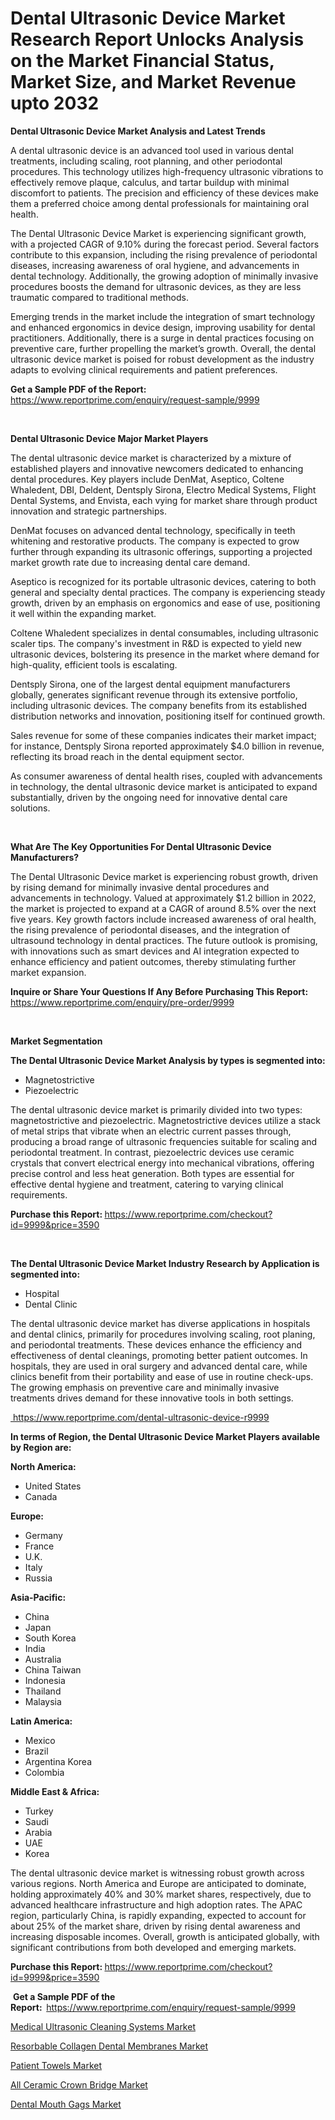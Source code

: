 <p><h1>Dental Ultrasonic Device Market Research Report Unlocks Analysis on the Market Financial Status, Market Size, and Market Revenue upto 2032</h1></p><p><strong>Dental Ultrasonic Device Market Analysis and Latest Trends</strong></p>
<p><p>A dental ultrasonic device is an advanced tool used in various dental treatments, including scaling, root planning, and other periodontal procedures. This technology utilizes high-frequency ultrasonic vibrations to effectively remove plaque, calculus, and tartar buildup with minimal discomfort to patients. The precision and efficiency of these devices make them a preferred choice among dental professionals for maintaining oral health.</p><p>The Dental Ultrasonic Device Market is experiencing significant growth, with a projected CAGR of 9.10% during the forecast period. Several factors contribute to this expansion, including the rising prevalence of periodontal diseases, increasing awareness of oral hygiene, and advancements in dental technology. Additionally, the growing adoption of minimally invasive procedures boosts the demand for ultrasonic devices, as they are less traumatic compared to traditional methods.</p><p>Emerging trends in the market include the integration of smart technology and enhanced ergonomics in device design, improving usability for dental practitioners. Additionally, there is a surge in dental practices focusing on preventive care, further propelling the market’s growth. Overall, the dental ultrasonic device market is poised for robust development as the industry adapts to evolving clinical requirements and patient preferences.</p></p>
<p><strong>Get a Sample PDF of the Report:&nbsp;</strong> <a href="https://www.reportprime.com/enquiry/request-sample/9999?utm_campaign=57&utm_medium=2&utm_source=Github&utm_content=ia&utm_term=20032025&utm_id=dental-ultrasonic-device">https://www.reportprime.com/enquiry/request-sample/9999</a></p>
<p>&nbsp;</p>
<p><strong>Dental Ultrasonic Device Major Market Players</strong></p>
<p><p>The dental ultrasonic device market is characterized by a mixture of established players and innovative newcomers dedicated to enhancing dental procedures. Key players include DenMat, Aseptico, Coltene Whaledent, DBI, Deldent, Dentsply Sirona, Electro Medical Systems, Flight Dental Systems, and Envista, each vying for market share through product innovation and strategic partnerships.</p><p>DenMat focuses on advanced dental technology, specifically in teeth whitening and restorative products. The company is expected to grow further through expanding its ultrasonic offerings, supporting a projected market growth rate due to increasing dental care demand.</p><p>Aseptico is recognized for its portable ultrasonic devices, catering to both general and specialty dental practices. The company is experiencing steady growth, driven by an emphasis on ergonomics and ease of use, positioning it well within the expanding market.</p><p>Coltene Whaledent specializes in dental consumables, including ultrasonic scaler tips. The company's investment in R&D is expected to yield new ultrasonic devices, bolstering its presence in the market where demand for high-quality, efficient tools is escalating.</p><p>Dentsply Sirona, one of the largest dental equipment manufacturers globally, generates significant revenue through its extensive portfolio, including ultrasonic devices. The company benefits from its established distribution networks and innovation, positioning itself for continued growth.</p><p>Sales revenue for some of these companies indicates their market impact; for instance, Dentsply Sirona reported approximately $4.0 billion in revenue, reflecting its broad reach in the dental equipment sector.</p><p>As consumer awareness of dental health rises, coupled with advancements in technology, the dental ultrasonic device market is anticipated to expand substantially, driven by the ongoing need for innovative dental care solutions.</p></p>
<p>&nbsp;</p>
<p><strong>What Are The Key Opportunities For Dental Ultrasonic Device Manufacturers?</strong></p>
<p><p>The Dental Ultrasonic Device market is experiencing robust growth, driven by rising demand for minimally invasive dental procedures and advancements in technology. Valued at approximately $1.2 billion in 2022, the market is projected to expand at a CAGR of around 8.5% over the next five years. Key growth factors include increased awareness of oral health, the rising prevalence of periodontal diseases, and the integration of ultrasound technology in dental practices. The future outlook is promising, with innovations such as smart devices and AI integration expected to enhance efficiency and patient outcomes, thereby stimulating further market expansion.</p></p>
<p><strong>Inquire or Share Your Questions If Any Before Purchasing This Report:</strong> <a href="https://www.reportprime.com/enquiry/pre-order/9999?utm_campaign=57&utm_medium=2&utm_source=Github&utm_content=ia&utm_term=20032025&utm_id=dental-ultrasonic-device">https://www.reportprime.com/enquiry/pre-order/9999</a></p>
<p>&nbsp;</p>
<p><strong>Market Segmentation</strong></p>
<p><strong>The Dental Ultrasonic Device Market Analysis by types is segmented into:</strong></p>
<p><ul><li>Magnetostrictive</li><li>Piezoelectric</li></ul></p>
<p><p>The dental ultrasonic device market is primarily divided into two types: magnetostrictive and piezoelectric. Magnetostrictive devices utilize a stack of metal strips that vibrate when an electric current passes through, producing a broad range of ultrasonic frequencies suitable for scaling and periodontal treatment. In contrast, piezoelectric devices use ceramic crystals that convert electrical energy into mechanical vibrations, offering precise control and less heat generation. Both types are essential for effective dental hygiene and treatment, catering to varying clinical requirements.</p></p>
<p><strong>Purchase this Report:&nbsp;</strong><a href="https://www.reportprime.com/checkout?id=9999&price=3590&utm_campaign=57&utm_medium=2&utm_source=Github&utm_content=ia&utm_term=20032025&utm_id=dental-ultrasonic-device">https://www.reportprime.com/checkout?id=9999&price=3590</a></p>
<p>&nbsp;</p>
<p><strong>The Dental Ultrasonic Device Market Industry Research by Application is segmented into:</strong></p>
<p><ul><li>Hospital</li><li>Dental Clinic</li></ul></p>
<p><p>The dental ultrasonic device market has diverse applications in hospitals and dental clinics, primarily for procedures involving scaling, root planing, and periodontal treatments. These devices enhance the efficiency and effectiveness of dental cleanings, promoting better patient outcomes. In hospitals, they are used in oral surgery and advanced dental care, while clinics benefit from their portability and ease of use in routine check-ups. The growing emphasis on preventive care and minimally invasive treatments drives demand for these innovative tools in both settings.</p></p>
<p><a href="https://www.reportprime.com/dental-ultrasonic-device-r9999?utm_campaign=57&utm_medium=2&utm_source=Github&utm_content=ia&utm_term=20032025&utm_id=dental-ultrasonic-device">&nbsp;https://www.reportprime.com/dental-ultrasonic-device-r9999</a></p>
<p><strong>In terms of Region, the Dental Ultrasonic Device Market Players available by Region are:</strong></p>
<p>
    <p> <strong> North America: </strong>
        <ul>
            <li>United States</li>
            <li>Canada</li>
        </ul>
        </p> 
    <p> <strong> Europe: </strong>
        <ul>
            <li>Germany</li>
            <li>France</li>
            <li>U.K.</li>
            <li>Italy</li>
            <li>Russia</li>
        </ul>
        </p> 
    <p> <strong> Asia-Pacific: </strong>
        <ul>
            <li>China</li>
            <li>Japan</li>
            <li>South Korea</li>
            <li>India</li>
            <li>Australia</li>
            <li>China Taiwan</li>
            <li>Indonesia</li>
            <li>Thailand</li>
            <li>Malaysia</li>
        </ul>
        </p> 
    <p> <strong> Latin America: </strong>
        <ul>
            <li>Mexico</li>
            <li>Brazil</li>
            <li>Argentina Korea</li>
            <li>Colombia</li>
        </ul>
        </p> 
    <p> <strong> Middle East & Africa: </strong>
        <ul>
            <li>Turkey</li>
            <li>Saudi</li>
            <li>Arabia</li>
            <li>UAE</li>
            <li>Korea</li>
        </ul>
    </p>
    </p>
<p><p>The dental ultrasonic device market is witnessing robust growth across various regions. North America and Europe are anticipated to dominate, holding approximately 40% and 30% market shares, respectively, due to advanced healthcare infrastructure and high adoption rates. The APAC region, particularly China, is rapidly expanding, expected to account for about 25% of the market share, driven by rising dental awareness and increasing disposable incomes. Overall, growth is anticipated globally, with significant contributions from both developed and emerging markets.</p></p>
<p><strong>Purchase this Report: </strong><a href="https://www.reportprime.com/checkout?id=9999&price=3590&utm_campaign=57&utm_medium=2&utm_source=Github&utm_content=ia&utm_term=20032025&utm_id=dental-ultrasonic-device">https://www.reportprime.com/checkout?id=9999&price=3590</a></p>
<p>&nbsp;<strong>Get a Sample PDF of the Report:&nbsp;&nbsp;</strong><a href="https://www.reportprime.com/enquiry/request-sample/9999?utm_campaign=57&utm_medium=2&utm_source=Github&utm_content=ia&utm_term=20032025&utm_id=dental-ultrasonic-device">https://www.reportprime.com/enquiry/request-sample/9999</a></p>
<p><strong></strong></p>
<p><p><a href="https://github.com/pllahoithana9/Market-Research-Report-List-1/blob/main/medical-ultrasonic-cleaning-systems-market.md?utm_campaign=57&utm_medium=2&utm_source=Github&utm_content=ia&utm_term=20032025&utm_id=dental-ultrasonic-device">Medical Ultrasonic Cleaning Systems Market</a></p><p><a href="https://github.com/direepittr/Market-Research-Report-List-1/blob/main/resorbable-collagen-dental-membranes-market.md?utm_campaign=57&utm_medium=2&utm_source=Github&utm_content=ia&utm_term=20032025&utm_id=dental-ultrasonic-device">Resorbable Collagen Dental Membranes Market</a></p><p><a href="https://github.com/houltngake/Market-Research-Report-List-1/blob/main/patient-towels-market.md?utm_campaign=57&utm_medium=2&utm_source=Github&utm_content=ia&utm_term=20032025&utm_id=dental-ultrasonic-device">Patient Towels Market</a></p><p><a href="https://github.com/lenjakam/Market-Research-Report-List-1/blob/main/all-ceramic-crown-bridge-market.md?utm_campaign=57&utm_medium=2&utm_source=Github&utm_content=ia&utm_term=20032025&utm_id=dental-ultrasonic-device">All Ceramic Crown Bridge Market</a></p><p><a href="https://github.com/quiraytaibat/Market-Research-Report-List-1/blob/main/dental-mouth-gags-market.md?utm_campaign=57&utm_medium=2&utm_source=Github&utm_content=ia&utm_term=20032025&utm_id=dental-ultrasonic-device">Dental Mouth Gags Market</a></p></p>